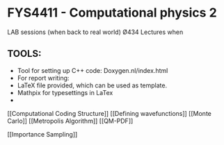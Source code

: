 # FYS4411 - Computational physics 2
LAB sessions (when back to real world) Ø434
Lectures when 

## TOOLS:
- Tool for setting up C++ code: Doxygen.nl/index.html
- For report writing:
- LaTeX file provided, which can be used as template.
- Mathpix for typesettings in LaTex
- 

[[Computational Coding Structure]]
[[Defining wavefunctions]]
[[Monte Carlo]]
[[Metropolis Algorithm]]
[[QM-PDF]]

[[Importance Sampling]]
